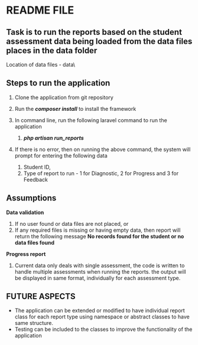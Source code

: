 # README FILE

## Task is to run the reports based on the student assessment data being loaded from the data files places in the **data** folder

Location of data files - data\

## Steps to run the application
1. Clone the application from git repository
2. Run the ***composer install*** to install the framework
3. In command line, run the following laravel command to run the application
    1. ***php artisan run_reports***

4. If there is no error, then on running the above command, the system will prompt for entering the following data
    1. Student ID,
    2. Type of report to run - 1 for Diagnostic, 2 for Progress and 3 for Feedback


## Assumptions
**Data validation**
1. If no user found or data files are not placed, or
2. If any required files is missing or having empty data, then report will return the following message
**No records found for the student or no data files found**

**Progress report**
1. Current data only deals with single assessment, the code is written to handle multiple assessments when running the reports. the output will be displayed in same format, individually for each assessment type. 


## FUTURE ASPECTS
- The application can be extended or modified to have individual report class for each report type using namespace or abstract classes to have same structure.
- Testing can be included to the classes to improve the functionality of the application

